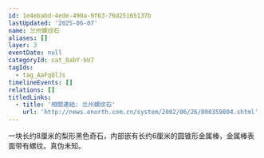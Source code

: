 ```yaml
---
id: 1e4ebabd-4ede-490a-9f63-76d25165137b
lastUpdated: '2025-06-07'
name: 兰州螺纹石
aliases: []
layer: 3
eventDate: null
categoryId: cat_8abY-bU7
tagIds:
  - tag_AaFqQlJs
timelineEvents: []
relations: []
titledLinks:
  - title: '相關連結: 兰州螺纹石'
    url: 'http://news.enorth.com.cn/system/2002/06/26/000359804.shtml'
---
```

一块长约8厘米的梨形黑色奇石，内部嵌有长约6厘米的圆锥形金属棒，金属棒表面带有螺纹。真伪未知。

